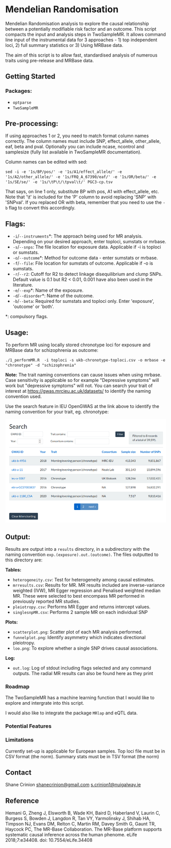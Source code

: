 # Mendelian Randomisation
Mendelian Randomisation analysis to explore the causal relationship between a potentially modifiable risk factor and an outcome. This script compacts the input and analysis steps in TwoSampleMR. It allows command line input of the instrumental data for 3 approaches - 1) top independent loci, 2) full summary statistics or 3) Using MRBase data. 

The aim of this script is to allow fast, standardised analysis of numerous traits using pre-release and MRBase data.


<!-- GETTING STARTED -->
## Getting Started
### Packages:
- <code>optparse</code>
- <code>TwoSampleMR</code>

## Pre-processing:
If using approaches 1 or 2, you need to match format column names correctly. The column names must include SNP, effect_allele, other_allele, eaf, beta and pval. Optionally you can include ncase, ncontrol and samplesize (fully list available in TwoSampleMR documentation). 

Column names can be edited with sed:

	sed -i -e '1s/BP/pos/' -e '1s/A1/effect_allele/' -e '1s/A2/other_allele/' -e '1s/FRQ_A_67390/eaf/' -e '1s/OR/beta/' -e '1s/SE/se/' -e '1s/\tP\t/\tpval\t/' PGC3-cp.tsv

That says, on line 1 only, substitute BP with pos, A1 with effect_allele, etc. Note that '\t' is included for the 'P' column to avoid replacing 'SNP' with 'SNPval'. If you replaced OR with beta, remember that you need to use the <code>-b</code> flag to convert this accordingly. 

<!-- USAGE EXAMPLES -->
## Flags:
- <code>-i</code>/<code>--instruments</code>\*:  The approach being used for MR analysis. Depending on your desired approach, enter toploci, sumstats or mrbase.  
- <code>-s</code>/<code>--snps</code>: The file location for exposure data. Applicable if </code>-i</code> is toploci or sumstats.
- <code>-o</code>/<code>--outcome</code>\*: Method for outcome data - enter sumstats or mrbase.
- <code>-f</code>/<code>--file</code>: File location for sumstats of outcome. Applicable if -o is sumstats. 
- <code>-r</code>/<code>--r2</code>: Cutoff for R2 to detect linkage disequilibrium and clump SNPs. Default value is 0.1 but R2 < 0.01, 0.001 have also been used in the literature.
- <code>-e</code>/<code>--exp</code>\*: Name of the exposure.
- <code>-d</code>/<code>--disorder</code>\*: Name of the outcome.
- <code>-b</code>/<code>--beta</code>\: Required for sumstats and toploci only. Enter 'exposure', 'outcome' or 'both'.

\*: compulsory flags.

## Usage:

To perform MR using locally stored chronotype loci for exposure and MRBase data for schizophrenia as outcome: 

	./1_performMR.R  -i toploci -s ukb-chronotype-toploci.csv -o mrbase -e "chronotype" -d "schizophrenia"  

<b>Note:</b> The trait naming conventions can cause issues when using mrbase. Case sensitivity is applicable so for example "Depressive symptoms" will work but "depressive symptoms" will not. You can search your trait of interest at https://gwas.mrcieu.ac.uk/datasets/ to identify the naming convention used.

Use the search feature in IEU OpenGWAS at the link above to identify the naming convention for your trait, eg. chronotype:

![Search](./img/GWAS_search.png)

## Output:
Results are output into a <code>results</code> directory, in a subdirectory with the naming convention <code>exp.(exposure).out.(outcome)</code>. The files outputted to this directory are:

<b>Tables:</b>
- <code>heterogeneity.csv</code>: Test for heterogeneity among causal estimates.  
- <code>mrresults.csv</code>: Results for MR. MR results included are inverse-variance weighted (IVW), MR Egger regression and Penalised weighted median MR. These were selected to best encompass MR performed in previously reported MR studies. 
- <code>pleiotropy.csv</code>: Performs MR Egger and returns intercept values.
- <code>singlesnpMR.csv</code>: Performs 2 sample MR on each individual SNP

<b>Plots:</b>
- <code>scatterplot.png</code>:  Scatter plot of each MR analysis performed.
- <code>funnelplot.png</code>: Identify asymmetry which indicates directional pleiotropy.
- <code>loo.png</code>: To explore whether a single SNP drives causal associations.

<b>Log:</b>
- <code>out.log</code>: Log of stdout including flags selected and any command outputs. The radial MR results can also be found here as they print


<!-- ROADMAP -->
### Roadmap
The TwoSampleMR has a machine learning function that I would like to explore and intergrate into this script.

I would also like to integrate the package <code>MRlap</code> and eQTL data.

### Potential Features

### Limitations 
Currently set-up is applicable for European samples.
Top loci file must be in CSV format (the norm).
Summary stats must be in TSV format (the norm)

<!-- CONTACT -->
## Contact
Shane Crinion
shanecrinion@gmail.com
s.crinion1@nuigalway.ie

<!-- ACKNOWLEDGEMENTS -->
## Reference
Hemani G, Zheng J, Elsworth B, Wade KH, Baird D, Haberland V, Laurin C, Burgess S, Bowden J, Langdon R, Tan VY, Yarmolinsky J, Shihab HA, Timpson NJ, Evans DM, Relton C, Martin RM, Davey Smith G, Gaunt TR, Haycock PC, The MR-Base Collaboration. The MR-Base platform supports systematic causal inference across the human phenome. eLife 2018;7:e34408. doi: 10.7554/eLife.34408
